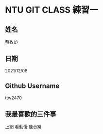 # NTU GIT CLASS 練習一

姓名
---- 
蔡孜彣

日期
----
2021/12/08

Github Username
---------------
ttw2470

我最喜歡的三件事
--------------- 

上網 看動慢 聽音樂
